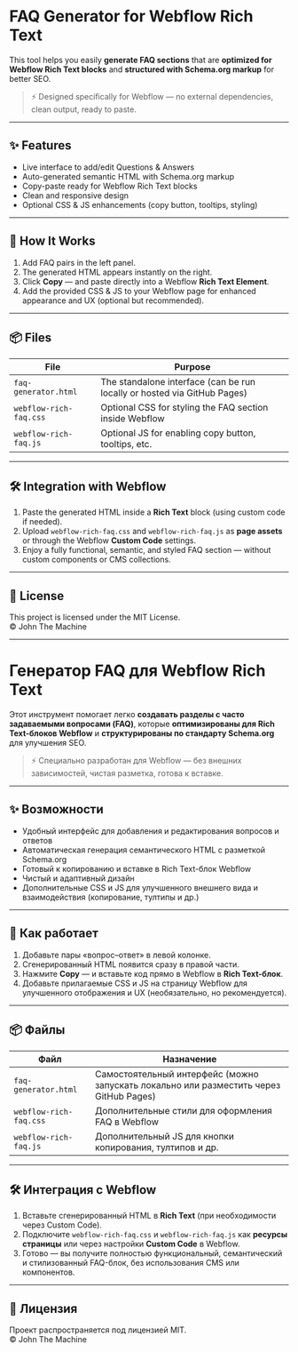 # FAQ Generator for Webflow Rich Text

This tool helps you easily **generate FAQ sections** that are **optimized for Webflow Rich Text blocks** and **structured with Schema.org markup** for better SEO.

> ⚡ Designed specifically for Webflow — no external dependencies, clean output, ready to paste.

---

## ✨ Features

- Live interface to add/edit Questions & Answers
- Auto-generated semantic HTML with Schema.org markup
- Copy-paste ready for Webflow Rich Text blocks
- Clean and responsive design
- Optional CSS & JS enhancements (copy button, tooltips, styling)

---

## 🧩 How It Works

1. Add FAQ pairs in the left panel.
2. The generated HTML appears instantly on the right.
3. Click **Copy** — and paste directly into a Webflow **Rich Text Element**.
4. Add the provided CSS & JS to your Webflow page for enhanced appearance and UX (optional but recommended).

---

## 📦 Files

| File | Purpose |
|------|---------|
| `faq-generator.html` | The standalone interface (can be run locally or hosted via GitHub Pages) |
| `webflow-rich-faq.css` | Optional CSS for styling the FAQ section inside Webflow |
| `webflow-rich-faq.js` | Optional JS for enabling copy button, tooltips, etc. |

---

## 🛠 Integration with Webflow

1. Paste the generated HTML inside a **Rich Text** block (using custom code if needed).
2. Upload `webflow-rich-faq.css` and `webflow-rich-faq.js` as **page assets** or through the Webflow **Custom Code** settings.
3. Enjoy a fully functional, semantic, and styled FAQ section — without custom components or CMS collections.

---

## 📄 License

This project is licensed under the MIT License.  
© John The Machine

---

# Генератор FAQ для Webflow Rich Text

Этот инструмент помогает легко **создавать разделы с часто задаваемыми вопросами (FAQ)**, которые **оптимизированы для Rich Text-блоков Webflow** и **структурированы по стандарту Schema.org** для улучшения SEO.

> ⚡ Специально разработан для Webflow — без внешних зависимостей, чистая разметка, готова к вставке.

---

## ✨ Возможности

- Удобный интерфейс для добавления и редактирования вопросов и ответов
- Автоматическая генерация семантического HTML с разметкой Schema.org
- Готовый к копированию и вставке в Rich Text-блок Webflow
- Чистый и адаптивный дизайн
- Дополнительные CSS и JS для улучшенного внешнего вида и взаимодействия (копирование, тултипы и др.)

---

## 🧩 Как работает

1. Добавьте пары «вопрос–ответ» в левой колонке.
2. Сгенерированный HTML появится сразу в правой части.
3. Нажмите **Copy** — и вставьте код прямо в Webflow в **Rich Text-блок**.
4. Добавьте прилагаемые CSS и JS на страницу Webflow для улучшенного отображения и UX (необязательно, но рекомендуется).

---

## 📦 Файлы

| Файл | Назначение |
|------|------------|
| `faq-generator.html` | Самостоятельный интерфейс (можно запускать локально или разместить через GitHub Pages) |
| `webflow-rich-faq.css` | Дополнительные стили для оформления FAQ в Webflow |
| `webflow-rich-faq.js` | Дополнительный JS для кнопки копирования, тултипов и др. |

---

## 🛠 Интеграция с Webflow

1. Вставьте сгенерированный HTML в **Rich Text** (при необходимости через Custom Code).
2. Подключите `webflow-rich-faq.css` и `webflow-rich-faq.js` как **ресурсы страницы** или через настройки **Custom Code** в Webflow.
3. Готово — вы получите полностью функциональный, семантический и стилизованный FAQ-блок, без использования CMS или компонентов.

---

## 📄 Лицензия

Проект распространяется под лицензией MIT.  
© John The Machine
